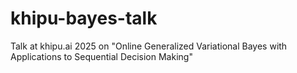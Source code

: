 # khipu-bayes-talk
Talk at khipu.ai 2025 on "Online Generalized Variational Bayes with Applications to Sequential Decision Making"
